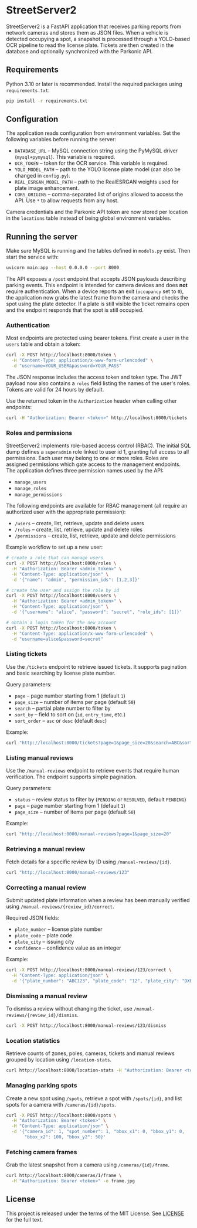 # StreetServer2

StreetServer2 is a FastAPI application that receives parking reports from network cameras and stores them as JSON files. When a vehicle is detected occupying a spot, a snapshot is processed through a YOLO-based OCR pipeline to read the license plate. Tickets are then created in the database and optionally synchronized with the Parkonic API.

## Requirements

Python 3.10 or later is recommended. Install the required packages using `requirements.txt`:

```bash
pip install -r requirements.txt
```

## Configuration

The application reads configuration from environment variables. Set the
following variables before running the server:

- `DATABASE_URL` – MySQL connection string using the PyMySQL driver
  (`mysql+pymysql`). This variable is required.
- `OCR_TOKEN` – token for the OCR service. This variable is required.
- `YOLO_MODEL_PATH` – path to the YOLO license plate model (can also be changed in
  `config.py`).
- `REAL_ESRGAN_MODEL_PATH` – path to the RealESRGAN weights used for plate image enhancement.
- `CORS_ORIGINS`  – comma-separated list of origins allowed to access the API.
  Use `*` to allow requests from any host.

Camera credentials and the Parkonic API token are now stored per location in the
`locations` table instead of being global environment variables.

## Running the server

Make sure MySQL is running and the tables defined in `models.py` exist. Then start the service with:

```bash
uvicorn main:app --host 0.0.0.0 --port 8000
```

The API exposes a `/post` endpoint that accepts JSON payloads describing parking events. This endpoint is intended for camera devices and does **not** require authentication.
When a device reports an exit (`occupancy` set to `0`), the application now grabs the latest frame from the camera and checks the spot using the plate detector. If a plate is still visible the ticket remains open and the endpoint responds that the spot is still occupied.

### Authentication

Most endpoints are protected using bearer tokens. First create a user in the `users`
table and obtain a token:

```bash
curl -X POST http://localhost:8000/token \
  -H "Content-Type: application/x-www-form-urlencoded" \
  -d "username=YOUR_USER&password=YOUR_PASS"
```

The JSON response includes the access token and token type. The JWT payload now
also contains a `roles` field listing the names of the user's roles.
Tokens are valid for 24 hours by default.

Use the returned token in the `Authorization` header when calling other
endpoints:

```bash
curl -H "Authorization: Bearer <token>" http://localhost:8000/tickets
```

### Roles and permissions

StreetServer2 implements role-based access control (RBAC).
The initial SQL dump defines a `superadmin` role linked to user id 1, granting full access to all permissions. Each user may belong
to one or more roles. Roles are assigned permissions which gate access to the
management endpoints. The application defines three permission names used by the
API:

- `manage_users`
- `manage_roles`
- `manage_permissions`

The following endpoints are available for RBAC management (all require an
authorized user with the appropriate permission):

- `/users` – create, list, retrieve, update and delete users
- `/roles` – create, list, retrieve, update and delete roles
- `/permissions` – create, list, retrieve, update and delete permissions

Example workflow to set up a new user:

```bash
# create a role that can manage users
curl -X POST http://localhost:8000/roles \
  -H "Authorization: Bearer <admin_token>" \
  -H "Content-Type: application/json" \
  -d '{"name": "admin", "permission_ids": [1,2,3]}'

# create the user and assign the role by id
curl -X POST http://localhost:8000/users \
  -H "Authorization: Bearer <admin_token>" \
  -H "Content-Type: application/json" \
  -d '{"username": "alice", "password": "secret", "role_ids": [1]}'

# obtain a login token for the new account
curl -X POST http://localhost:8000/token \
  -H "Content-Type: application/x-www-form-urlencoded" \
  -d "username=alice&password=secret"
```

### Listing tickets

Use the `/tickets` endpoint to retrieve issued tickets. It supports pagination
and basic searching by license plate number.

Query parameters:

- `page` – page number starting from 1 (default `1`)
- `page_size` – number of items per page (default `50`)
- `search` – partial plate number to filter by
- `sort_by` – field to sort on (`id`, `entry_time`, etc.)
- `sort_order` – `asc` or `desc` (default `desc`)

Example:

```bash
curl "http://localhost:8000/tickets?page=1&page_size=20&search=ABC&sort_by=entry_time"
```

### Listing manual reviews

Use the `/manual-reviews` endpoint to retrieve events that require human
verification. The endpoint supports simple pagination.

Query parameters:

- `status` – review status to filter by (`PENDING` or `RESOLVED`, default `PENDING`)
- `page` – page number starting from 1 (default `1`)
- `page_size` – number of items per page (default `50`)

Example:

```bash
curl "http://localhost:8000/manual-reviews?page=1&page_size=20"
```

### Retrieving a manual review

Fetch details for a specific review by ID using `/manual-reviews/{id}`.

```bash
curl "http://localhost:8000/manual-reviews/123"
```

### Correcting a manual review

Submit updated plate information when a review has been manually verified using
`/manual-reviews/{review_id}/correct`.

Required JSON fields:

- `plate_number` – license plate number
- `plate_code` – plate code
- `plate_city` – issuing city
- `confidence` – confidence value as an integer

Example:

```bash
curl -X POST http://localhost:8000/manual-reviews/123/correct \
  -H "Content-Type: application/json" \
  -d '{"plate_number": "ABC123", "plate_code": "12", "plate_city": "DXB", "confidence": 95}'
```

### Dismissing a manual review

To dismiss a review without changing the ticket, use
`/manual-reviews/{review_id}/dismiss`.

```bash
curl -X POST http://localhost:8000/manual-reviews/123/dismiss
```

### Location statistics

Retrieve counts of zones, poles, cameras, tickets and manual reviews grouped by
location using `/location-stats`.

```bash
curl http://localhost:8000/location-stats -H "Authorization: Bearer <token>"
```

### Managing parking spots

Create a new spot using `/spots`, retrieve a spot with `/spots/{id}`, and
list spots for a camera with `/cameras/{id}/spots`.

```bash
curl -X POST http://localhost:8000/spots \
  -H "Authorization: Bearer <token>" \
  -H "Content-Type: application/json" \
  -d '{"camera_id": 1, "spot_number": 1, "bbox_x1": 0, "bbox_y1": 0,
       "bbox_x2": 100, "bbox_y2": 50}'
```

### Fetching camera frames

Grab the latest snapshot from a camera using `/cameras/{id}/frame`.

```bash
curl http://localhost:8000/cameras/1/frame \
  -H "Authorization: Bearer <token>" -o frame.jpg
```

## License

This project is released under the terms of the MIT License. See [LICENSE](LICENSE) for the full text.
